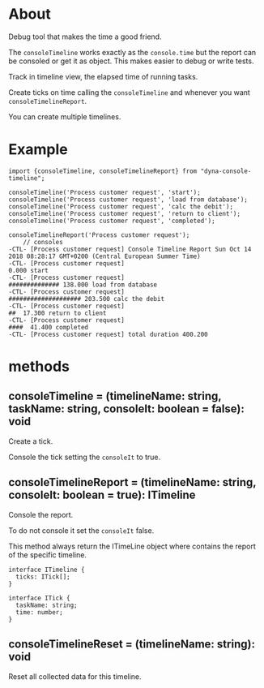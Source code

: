 # About

Debug tool that makes the time a good friend.

The `consoleTimeline` works exactly as the `console.time` but the report can be consoled or get it as object. This makes easier to debug or write tests.

Track in timeline view, the elapsed time of running tasks.

Create ticks on time calling the `consoleTimeline` and whenever you want `consoleTimelineReport`.

You can create multiple timelines.

# Example

```
import {consoleTimeline, consoleTimelineReport} from "dyna-console-timeline";

consoleTimeline('Process customer request', 'start');
consoleTimeline('Process customer request', 'load from database');
consoleTimeline('Process customer request', 'calc the debit');
consoleTimeline('Process customer request', 'return to client');
consoleTimeline('Process customer request', 'completed');

consoleTimelineReport('Process customer request');
    // consoles
-CTL- [Process customer request] Console Timeline Report Sun Oct 14 2018 08:28:17 GMT+0200 (Central European Summer Time)
-CTL- [Process customer request]                                            0.000 start
-CTL- [Process customer request]                           ############## 138.000 load from database
-CTL- [Process customer request]                     #################### 203.500 calc the debit
-CTL- [Process customer request]                                       ##  17.300 return to client
-CTL- [Process customer request]                                     ####  41.400 completed
-CTL- [Process customer request] total duration 400.200
```

# methods

## consoleTimeline = (timelineName: string, taskName: string, consoleIt: boolean = false): void

Create a tick.

Console the tick setting the `consoleIt` to true.

## consoleTimelineReport = (timelineName: string, consoleIt: boolean = true): ITimeline

Console the report.

To do not console it set the `consoleIt` false.

This method always return the ITimeLine object where contains the report of the specific timeline.

```
interface ITimeline {
  ticks: ITick[];
}

interface ITick {
  taskName: string;
  time: number;
}
```


## consoleTimelineReset = (timelineName: string): void

Reset all collected data for this timeline.